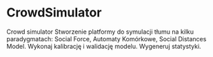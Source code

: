 # CrowdSimulator
Crowd simulator Stworzenie platformy do symulacji tłumu na kilku paradygmatach: Social Force, Automaty Komórkowe, Social Distances Model. Wykonaj kalibrację i walidację modelu. Wygeneruj statystyki.
